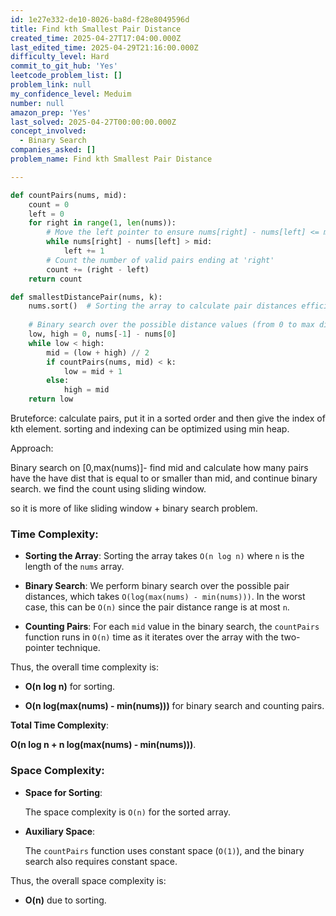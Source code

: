 ```yaml
---
id: 1e27e332-de10-8026-ba8d-f28e8049596d
title: Find kth Smallest Pair Distance
created_time: 2025-04-27T17:04:00.000Z
last_edited_time: 2025-04-29T21:16:00.000Z
difficulty_level: Hard
commit_to_git_hub: 'Yes'
leetcode_problem_list: []
problem_link: null
my_confidence_level: Meduim
number: null
amazon_prep: 'Yes'
last_solved: 2025-04-27T00:00:00.000Z
concept_involved:
  - Binary Search
companies_asked: []
problem_name: Find kth Smallest Pair Distance

---
```


```python
def countPairs(nums, mid):
    count = 0
    left = 0
    for right in range(1, len(nums)):
        # Move the left pointer to ensure nums[right] - nums[left] <= mid
        while nums[right] - nums[left] > mid:
            left += 1
        # Count the number of valid pairs ending at 'right'
        count += (right - left)
    return count

def smallestDistancePair(nums, k):
    nums.sort()  # Sorting the array to calculate pair distances efficiently
    
    # Binary search over the possible distance values (from 0 to max distance)
    low, high = 0, nums[-1] - nums[0]
    while low < high:
        mid = (low + high) // 2
        if countPairs(nums, mid) < k:
            low = mid + 1
        else:
            high = mid
    return low

```

Bruteforce: calculate pairs, put it in a sorted order and then give the index of kth element. sorting and indexing can be optimized using min heap.

Approach:

Binary search on \[0,max(nums)]- find mid and calculate how many pairs have the have dist that is equal to or smaller than mid, and continue binary search.
we find the count using sliding window.

so it is more of like sliding window + binary search problem.

### **Time Complexity:**

*   **Sorting the Array**: Sorting the array takes `O(n log n)` where `n` is the length of the `nums` array.

*   **Binary Search**: We perform binary search over the possible pair distances, which takes `O(log(max(nums) - min(nums)))`. In the worst case, this can be `O(n)` since the pair distance range is at most `n`.

*   **Counting Pairs**: For each `mid` value in the binary search, the `countPairs` function runs in `O(n)` time as it iterates over the array with the two-pointer technique.

Thus, the overall time complexity is:

*   **O(n log n)** for sorting.

*   **O(n log(max(nums) - min(nums)))** for binary search and counting pairs.

**Total Time Complexity**:

**O(n log n + n log(max(nums) - min(nums)))**.

### **Space Complexity:**

*   **Space for Sorting**:

    The space complexity is `O(n)` for the sorted array.

*   **Auxiliary Space**:

    The `countPairs` function uses constant space (`O(1)`), and the binary search also requires constant space.

Thus, the overall space complexity is:

*   **O(n)** due to sorting.
